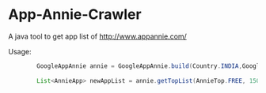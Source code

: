 # App-Annie-Crawler

A java tool to get app list of http://www.appannie.com/ 

Usage:
```java
		GoogleAppAnnie annie = GoogleAppAnnie.build(Country.INDIA,GoogleCategory.ALL);
		
		List<AnnieApp> newAppList = annie.getTopList(AnnieTop.FREE, 150);
		
```
